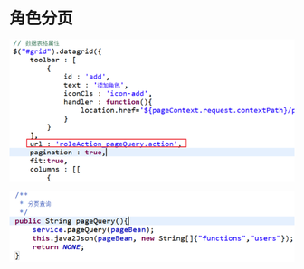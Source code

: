 # 角色分页

![](../../../.gitbook/assets/image%20%2828%29.png)

![](../../../.gitbook/assets/image%20%2827%29.png)

